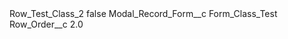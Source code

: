 <?xml version="1.0" encoding="UTF-8"?>
<CustomMetadata xmlns="http://soap.sforce.com/2006/04/metadata" xmlns:xsi="http://www.w3.org/2001/XMLSchema-instance" xmlns:xsd="http://www.w3.org/2001/XMLSchema">
    <label>Row_Test_Class_2</label>
    <protected>false</protected>
    <values>
        <field>Modal_Record_Form__c</field>
        <value xsi:type="xsd:string">Form_Class_Test</value>
    </values>
    <values>
        <field>Row_Order__c</field>
        <value xsi:type="xsd:double">2.0</value>
    </values>
</CustomMetadata>
